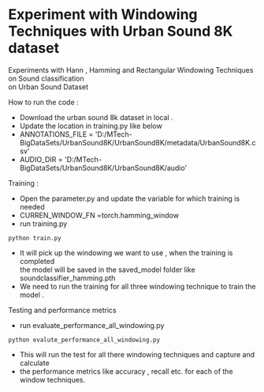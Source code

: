 # Experiment with Windowing Techniques with Urban Sound 8K dataset 
Experiments with Hann , Hamming and Rectangular Windowing Techniques on Sound classification</br>
on Urban Sound Dataset</b>

How to run the code : </br>
- Download the urban sound 8k dataset in local . </br>
- Update the location in training.py like below  </br>
- ANNOTATIONS_FILE = 'D:/MTech-BigDataSets/UrbanSound8K/UrbanSound8K/metadata/UrbanSound8K.csv' </br>
- AUDIO_DIR = 'D:/MTech-BigDataSets/UrbanSound8K/UrbanSound8K/audio' </br>

Training :  </b>
- Open the parameter.py and update the variable for which training is needed </br>
- CURREN_WINDOW_FN =torch.hamming_window  </br>
- run training.py  </br>
```
python train.py
```
- It will pick up the windowing we want to use , when the training is completed  </br>
the model will be saved in the saved_model folder like soundclassifier_hamming.pth  </br>
- We need to run the training for all three windowing technique to train the model . </br>

Testing and performance metrics </b>
- run evaluate_performance_all_windowing.py  </br>
```
python evalute_performance_all_windowing.py
```
- This will run the test for all there windowing techniques and capture and calculate  </br>
- the performance metrics like accuracy , recall etc. for each of the window techniques.  </br>

